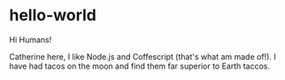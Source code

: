 # hello-world

Hi Humans!

Catherine here, I like Node.js and Coffescript (that's what am made of!).
I have had tacos on the moon and find them far superior to Earth taccos.
